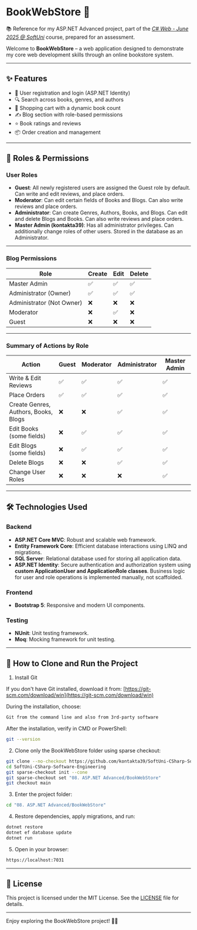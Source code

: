 # BookWebStore 📖
📚 Reference for my ASP.NET Advanced project, part of the [*C# Web - June 2025 @ SoftUni*](https://softuni.bg/trainings/4954/asp-net-advanced-june-2025) course, prepared for an assessment.

Welcome to **BookWebStore** – a web application designed to demonstrate my core web development skills through an online bookstore system.

---

## ✨ Features
- 🔐 User registration and login (ASP.NET Identity)
- 🔍 Search across books, genres, and authors
- 🛒 Shopping cart with a dynamic book count
- ✍️ Blog section with role-based permissions
- ⭐ Book ratings and reviews
- 📦 Order creation and management

---

## 👥 Roles & Permissions

### User Roles
- **Guest**: All newly registered users are assigned the Guest role by default. Can write and edit reviews, and place orders.  
- **Moderator**: Can edit certain fields of Books and Blogs. Can also write reviews and place orders.  
- **Administrator**: Can create Genres, Authors, Books, and Blogs. Can edit and delete Blogs and Books. Can also write reviews and place orders.  
- **Master Admin (kontakta39)**: Has all administrator privileges. Can additionally change roles of other users. Stored in the database as an Administrator.  

---

### Blog Permissions

| Role                  | Create | Edit | Delete |
|-----------------------|--------|------|--------|
| Master Admin          | ✅      | ✅    | ✅      |
| Administrator (Owner) | ✅      | ✅    | ✅      |
| Administrator (Not Owner) | ❌      | ❌    | ❌      |
| Moderator             | ❌      | ✅    | ❌      |
| Guest                 | ❌      | ❌    | ❌      |

---

### Summary of Actions by Role

| Action                                  | Guest | Moderator | Administrator | Master Admin |
|----------------------------------------|-------|-----------|---------------|--------------|
| Write & Edit Reviews                    | ✅    | ✅        | ✅            | ✅           |
| Place Orders                            | ✅    | ✅        | ✅            | ✅           |
| Create Genres, Authors, Books, Blogs   | ❌    | ❌        | ✅            | ✅           |
| Edit Books (some fields)                | ❌    | ✅        | ✅            | ✅           |
| Edit Blogs (some fields)                | ❌    | ✅        | ✅            | ✅           |
| Delete Blogs                            | ❌    | ❌        | ✅            | ✅           |
| Change User Roles                        | ❌    | ❌        | ❌            | ✅           |

---

## 🛠️ Technologies Used

### Backend
- **ASP.NET Core MVC**: Robust and scalable web framework.  
- **Entity Framework Core**: Efficient database interactions using LINQ and migrations.  
- **SQL Server**: Relational database used for storing all application data.  
- **ASP.NET Identity**: Secure authentication and authorization system using **custom ApplicationUser and ApplicationRole classes**. Business logic for user and role operations is implemented manually, not scaffolded.  

### Frontend
- **Bootstrap 5**: Responsive and modern UI components.

### Testing
- **NUnit**: Unit testing framework.  
- **Moq**: Mocking framework for unit testing.

---

## 🚀 How to Clone and Run the Project

1. Install Git
   
If you don't have Git installed, download it from: [https://git-scm.com/download/win](https://git-scm.com/download/win)

During the installation, choose:
```bash
Git from the command line and also from 3rd-party software
```

After the installation, verify in CMD or PowerShell:
```bash
git --version
```

2. Clone only the BookWebStore folder using sparse checkout:
```bash
git clone --no-checkout https://github.com/kontakta39/SoftUni-CSharp-Software-Engineering.git
cd SoftUni-CSharp-Software-Engineering
git sparse-checkout init --cone
git sparse-checkout set "08. ASP.NET Advanced/BookWebStore"
git checkout main
```

3. Enter the project folder:
```bash
cd "08. ASP.NET Advanced/BookWebStore"
```

4. Restore dependencies, apply migrations, and run:
```bash
dotnet restore
dotnet ef database update
dotnet run
```

5. Open in your browser:
```bash
https://localhost:7031
```

---

## 📜 License

This project is licensed under the MIT License. See the [LICENSE](LICENSE) file for details.

---

Enjoy exploring the BookWebStore project! 📖🛒
